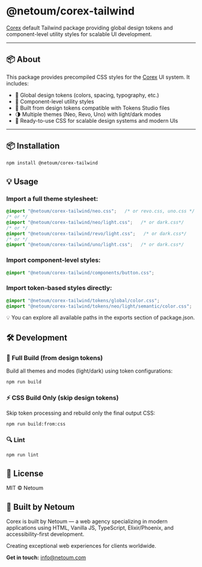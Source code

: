 # @netoum/corex-tailwind

[Corex](https://www.npmjs.com/package/@netoum/corex) default Tailwind package providing global design tokens and component-level utility styles for scalable UI development.

---

## 📦 About

This package provides precompiled CSS styles for the [Corex](https://netoum.com/corex) UI system. It includes:

- 🎨 Global design tokens (colors, spacing, typography, etc.)
- 🧩 Component-level utility styles
- 🔧 Built from design tokens compatible with Tokens Studio files 
- 🌗 Multiple themes (Neo, Revo, Uno) with light/dark modes
- 🚀 Ready-to-use CSS for scalable design systems and modern UIs
---

## 📦 Installation

```bash
npm install @netoum/corex-tailwind
```

## 💡 Usage

### Import a full theme stylesheet:

```css
@import "@netoum/corex-tailwind/neo.css";   /* or revo.css, uno.css */
/* or */
@import "@netoum/corex-tailwind/neo/light.css";   /* or dark.css*/
/* or */
@import "@netoum/corex-tailwind/revo/light.css";   /* or dark.css*/
/* or */
@import "@netoum/corex-tailwind/uno/light.css";   /* or dark.css*/

```

### Import component-level styles:

```css
@import "@netoum/corex-tailwind/components/button.css";
```

### Import token-based styles directly:

```css
@import "@netoum/corex-tailwind/tokens/global/color.css";
@import "@netoum/corex-tailwind/tokens/neo/light/semantic/color.css";
```

💡 You can explore all available paths in the exports section of package.json.

## 🛠️ Development

### 🔧 Full Build (from design tokens)

Build all themes and modes (light/dark) using token configurations:

```bash
npm run build
```

### ⚡ CSS Build Only (skip design tokens)

Skip token processing and rebuild only the final output CSS:

```bash
npm run build:from:css
```

### 🔍 Lint

```bash
npm run lint
```

## 📜 License

MIT © Netoum

## 🤝 Built by Netoum

Corex is built by Netoum — a web agency specializing in modern applications using HTML, Vanilla JS, TypeScript, Elixir/Phoenix, and accessibility-first development.

Creating exceptional web experiences for clients worldwide.

**Get in touch:** info@netoum.com